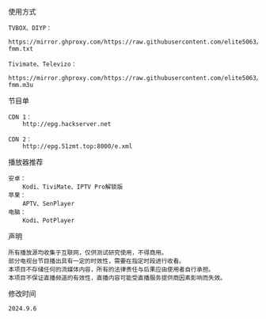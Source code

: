 
使用方式

    TVBOX、DIYP：
        https://mirror.ghproxy.com/https://raw.githubusercontent.com/elite5063/Live/main/m3u/all-fmm.txt 
   
    Tivimate、Televizo：
        https://mirror.ghproxy.com/https://raw.githubusercontent.com/elite5063/Live/main/m3u/all-fmm.m3u

节目单

    CDN 1：
        http://epg.hackserver.net
   
    CDN 2：
        http://epg.51zmt.top:8000/e.xml

播放器推荐

    安卓：
        Kodi、TiviMate、IPTV Pro解锁版
    苹果：
        APTV、SenPlayer
    电脑：
        Kodi、PotPlayer
        
声明

    所有播放源均收集于互联网，仅供测试研究使用，不得商用。
    部分电视台节目播出具有一定的时效性，需要在指定时段进行收看。
    本项目不存储任何的流媒体内容，所有的法律责任与后果应由使用者自行承担。
    本项目不保证直播频道的有效性，直播内容可能受直播服务提供商因素影响而失效。



修改时间

    2024.9.6